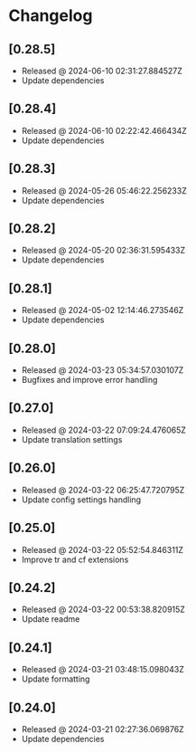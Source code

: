 # Changelog

## [0.28.5]

- Released @ 2024-06-10 02:31:27.884527Z
- Update dependencies

## [0.28.4]

- Released @ 2024-06-10 02:22:42.466434Z
- Update dependencies

## [0.28.3]

- Released @ 2024-05-26 05:46:22.256233Z
- Update dependencies

## [0.28.2]

- Released @ 2024-05-20 02:36:31.595433Z
- Update dependencies

## [0.28.1]

- Released @ 2024-05-02 12:14:46.273546Z
- Update dependencies

## [0.28.0]

- Released @ 2024-03-23 05:34:57.030107Z
- Bugfixes and improve error handling

## [0.27.0]

- Released @ 2024-03-22 07:09:24.476065Z
- Update translation settings

## [0.26.0]

- Released @ 2024-03-22 06:25:47.720795Z
- Update config settings handling

## [0.25.0]

- Released @ 2024-03-22 05:52:54.846311Z
- Improve tr and cf extensions

## [0.24.2]

- Released @ 2024-03-22 00:53:38.820915Z
- Update readme

## [0.24.1]

- Released @ 2024-03-21 03:48:15.098043Z
- Update formatting

## [0.24.0]

- Released @ 2024-03-21 02:27:36.069876Z
- Update dependencies
